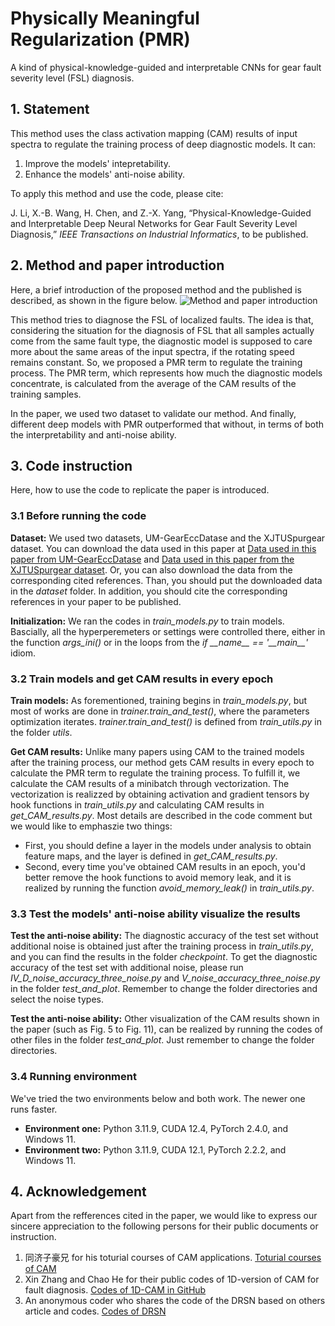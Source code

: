 # Physically Meaningful Regularization (PMR)
A kind of physical-knowledge-guided and interpretable CNNs for gear fault severity level (FSL) diagnosis.

## 1.	Statement
This method uses the class activation mapping (CAM) results of input spectra to regulate the training process of deep diagnostic models.
It can:

1) Improve the models' intepretability.
2) Enhance the models' anti-noise ability.

To apply this method and use the code, please cite:

J. Li, X.-B. Wang, H. Chen, and Z.-X. Yang, “Physical-Knowledge-Guided and Interpretable Deep Neural Networks for Gear Fault Severity Level Diagnosis,” _IEEE Transactions on Industrial Informatics_, to be published.

## 2.	Method and paper introduction
Here, a brief introduction of the proposed method and the published is described, as shown in the figure below.
![Method and paper introduction](https://github.com/user-attachments/assets/e9d467de-ba67-40b8-b8b4-3aee8ab90b93)

This method tries to diagnose the FSL of localized faults. The idea is that, considering the situation for the diagnosis of FSL that all samples actually come from the same fault type, the diagnostic model is supposed to care more about the same areas of the input spectra, if the rotating speed remains constant. So, we proposed a PMR term to regulate the training process. The PMR term, which represents how much the diagnostic models concentrate, is calculated from the average of the CAM results of the training samples.

In the paper, we used two dataset to validate our method. And finally, different deep models with PMR outperformed that without, in terms of both the interpretability and anti-noise ability.

<!-- 
![image](https://github.com/LeeJMJM/PMR/assets/93640564/d8186cbe-13c4-4736-baaa-144d21c18cc7) 

Spectrum as input

![image](https://github.com/LeeJMJM/PMR/assets/93640564/2e7ef798-eba3-4d7a-8cc4-f0b859106c69)

The focused areas are scattered (two models without PMR)

![image](https://github.com/LeeJMJM/PMR/assets/93640564/e58c3cd3-139e-4807-8a43-7a4279b4c70e)

The focused areas are concerntrated (two models with PMR)
-->

## 3.	Code instruction
Here, how to use the code to replicate the paper is introduced.

### 3.1 Before running the code
**Dataset:** We used two datasets, UM-GearEccDatase and the XJTUSpurgear dataset. You can download the data used in this paper at [Data used in this paper from UM-GearEccDatase](https://drive.google.com/file/d/1zNxpOZuNije8oOqHQX7HxxiOn9NmmRTB/view?usp=sharing) and [Data used in this paper from the XJTUSpurgear dataset](https://drive.google.com/file/d/10-3or-IHJWOh2au0cNP6Yngv1itVu6Fm/view?usp=sharing). Or, you can also download the data from the corresponding cited references. Than, you should put the downloaded data in the _dataset_ folder. In addition, you should cite the corresponding references in your paper to be published.

**Initialization:** We ran the codes in _train_models.py_ to train models. Bascially, all the hyperperemeters or settings were controlled there, either in the function _args\_ini()_ or in the loops from the _if \_\_name\_\_ == '\_\_main\_\_'_ idiom.

### 3.2 Train models and get CAM results in every epoch
**Train models:** As forementioned, training begins in _train_models.py_, but most of works are done in _trainer.train_and_test()_, where the parameters optimization iterates. _trainer.train_and_test()_ is defined from _train_utils.py_ in the folder _utils_.

**Get CAM results:** Unlike many papers using CAM to the trained models after the training process, our method gets CAM results in every epoch to calculate the PMR term to regulate the training process. To fulfill it, we calculate the CAM results of a minibatch through vectorization. The vectorization is realizzed by obtaining activation and gradient tensors by hook functions in _train_utils.py_ and calculating CAM results in _get_CAM_results.py_. Most details are described in the code comment but we would like to emphaszie two things:
- First, you should define a layer in the models under analysis to obtain feature maps, and the layer is defined in _get_CAM_results.py_.
- Second, every time you've obtained CAM results in an epoch, you'd better remove the hook functions to avoid memory leak, and it is realized by running the function _avoid_memory_leak()_ in _train_utils.py_.

### 3.3 Test the models' anti-noise ability visualize the results
**Test the anti-noise ability:** The diagnostic accuracy of the test set without additional noise is obtained just after the training process in _train_utils.py_, and you can find the results in the folder _checkpoint_. To get the diagnostic accuracy of the test set with additional noise, please run _IV_D_noise_accuracy_three_noise.py_ and _V_noise_accuracy_three_noise.py_ in the folder _test_and_plot_. Remember to change the folder directories and select the noise types.

**Test the anti-noise ability:** Other visualization of the CAM results shown in the paper (such as Fig. 5 to Fig. 11), can be realized by running the codes of other files in the folder _test_and_plot_. Just remember to change the folder directories.

### 3.4 Running environment
We've tried the two environments below and both work. The newer one runs faster.

- **Environment one:** Python 3.11.9, CUDA 12.4, PyTorch 2.4.0, and Windows 11.
- **Environment two:** Python 3.11.9, CUDA 12.1, PyTorch 2.2.2, and Windows 11.

## 4.	Acknowledgement
Apart from the refferences cited in the paper, we would like to express our sincere appreciation to the following persons for their public documents or instruction.
1. 同济子豪兄 for his toturial courses of CAM applications. [Toturial courses of CAM](https://www.bilibili.com/video/BV1Ke411g7gm/?spm_id_from=333.337.search-card.all.click&vd_source=8acef43c041b678cb057f182421c1565)
2. Xin Zhang and Chao He for their public codes of 1D-version of CAM for fault diagnosis. [Codes of 1D-CAM in GitHub](https://github.com/liguge/1D-Grad-CAM-for-interpretable-intelligent-fault-diagnosis)
3. An anonymous coder who shares the code of the DRSN based on others article and codes. [Codes of DRSN](https://blog.csdn.net/weixin_47174159/article/details/115409058)


